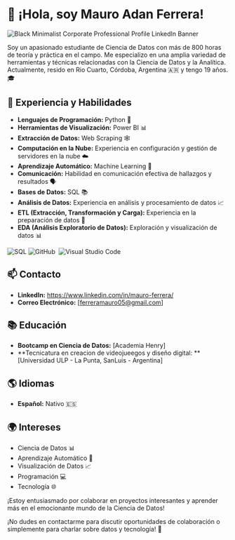 # 👋 ¡Hola, soy Mauro Adan Ferrera!

![Black Minimalist Corporate Professional Profile LinkedIn Banner](https://github.com/mauroferrer/MauroFerrer/assets/100243583/0ccd3eff-9539-4307-9355-b26317dd84b2)



Soy un apasionado estudiante de Ciencia de Datos con más de 800 horas de teoría y práctica en el campo. Me especializo en una amplia variedad de herramientas y técnicas relacionadas con la Ciencia de Datos y la Analítica. Actualmente, resido en Rio Cuarto, Córdoba, Argentina 🇦🇷 y tengo 19 años. 🎓

## 🚀 Experiencia y Habilidades

- **Lenguajes de Programación:** Python 🐍
- **Herramientas de Visualización:** Power BI 📊
- **Extracción de Datos:** Web Scraping 🕸️
- **Computación en la Nube:** Experiencia en configuración y gestión de servidores en la nube ☁️
- **Aprendizaje Automático:** Machine Learning 🤖
- **Comunicación:** Habilidad en comunicación efectiva de hallazgos y resultados 🗣️
- **Bases de Datos:** SQL 📚
- **Análisis de Datos:** Experiencia en análisis y procesamiento de datos 📈
- **ETL (Extracción, Transformación y Carga):** Experiencia en la preparación de datos 🔄
- **EDA (Análisis Exploratorio de Datos):** Exploración y visualización de datos 📊


 ![SQL](https://img.shields.io/badge/SQL-%2300758F.svg?style=for-the-badge&logo=postgresql&logoColor=white)
 ![GitHub](https://img.shields.io/badge/github-%23121011.svg?style=for-the-badge&logo=github&logoColor=white)&nbsp;
 ![Visual Studio Code](https://img.shields.io/badge/VS%20Code-0078d7.svg?style=for-the-badge&logo=visual-studio-code&logoColor=white)&nbsp;
  

## 📫 Contacto

- **LinkedIn:** https://www.linkedin.com/in/mauro-ferrera/
- **Correo Electrónico:** [ferreramauro05@gmail.com]

## 📚 Educación

- **Bootcamp en Ciencia de Datos:** [Academia Henry]
- **Tecnicatura en creacion de videojueegos y diseño digital: ** [Universidad ULP - La Punta, SanLuis - Argentina]

## 🌎 Idiomas

- **Español:** Nativo 🇪🇸


## 🌍 Intereses
- Ciencia de Datos 📊
- Aprendizaje Automático 🤖
- Visualización de Datos 📈
- Programación 💻
- Tecnología 🌐

¡Estoy entusiasmado por colaborar en proyectos interesantes y aprender más en el emocionante mundo de la Ciencia de Datos!

¡No dudes en contactarme para discutir oportunidades de colaboración o simplemente para charlar sobre datos y tecnología! 📩

